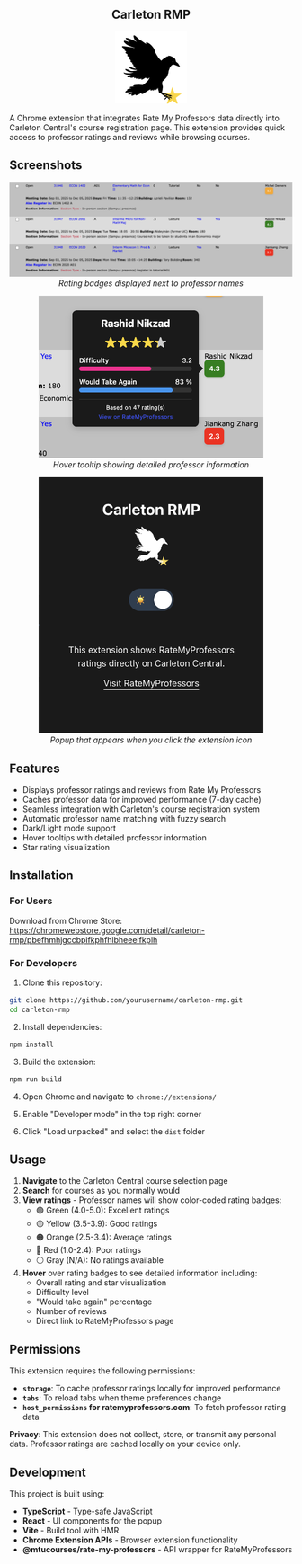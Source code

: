 <h2 align="center">Carleton RMP</h2>

<p align="center">
  <img src="assets/icons/icon128.png" alt="Carleton RMP Logo" width="128" height="128">
</p>

A Chrome extension that integrates Rate My Professors data directly into Carleton Central's course registration page. This extension provides quick access to professor ratings and reviews while browsing courses.

## Screenshots

<p align="center">
  <img src="assets/screenshots/main-view.png" alt="Rating badges shown on Carleton Central" width="1000">
  <br>
  <em>Rating badges displayed next to professor names</em>
</p>

<p align="center">
  <img src="assets/screenshots/tooltip-demo.png" alt="Detailed rating tooltip" width="400">
  <br>
  <em>Hover tooltip showing detailed professor information</em>
</p>

<p align="center">
  <img src="assets/screenshots/popup.png" alt="popup" width="400">
  <br>
  <em>Popup that appears when you click the extension icon</em>
</p>


## Features

- Displays professor ratings and reviews from Rate My Professors
- Caches professor data for improved performance (7-day cache)
- Seamless integration with Carleton's course registration system
- Automatic professor name matching with fuzzy search
- Dark/Light mode support
- Hover tooltips with detailed professor information
- Star rating visualization

## Installation

### For Users

Download from Chrome Store: https://chromewebstore.google.com/detail/carleton-rmp/pbefhmhjgccbpifkphfhlbheeeifkplh

### For Developers

1. Clone this repository:
```bash
git clone https://github.com/yourusername/carleton-rmp.git
cd carleton-rmp
```

2. Install dependencies:
```bash
npm install
```

3. Build the extension:
```bash
npm run build
```

4. Open Chrome and navigate to `chrome://extensions/`

5. Enable "Developer mode" in the top right corner

6. Click "Load unpacked" and select the `dist` folder

## Usage

1. **Navigate** to the Carleton Central course selection page
2. **Search** for courses as you normally would
3. **View ratings** - Professor names will show color-coded rating badges:
   - 🟢 Green (4.0-5.0): Excellent ratings
   - 🟡 Yellow (3.5-3.9): Good ratings  
   - 🟠 Orange (2.5-3.4): Average ratings
   - 🔴 Red (1.0-2.4): Poor ratings
   - ⚪ Gray (N/A): No ratings available
4. **Hover** over rating badges to see detailed information including:
   - Overall rating and star visualization
   - Difficulty level
   - "Would take again" percentage
   - Number of reviews
   - Direct link to RateMyProfessors page

## Permissions

This extension requires the following permissions:

- **`storage`**: To cache professor ratings locally for improved performance
- **`tabs`**: To reload tabs when theme preferences change
- **`host_permissions` for ratemyprofessors.com**: To fetch professor rating data

**Privacy**: This extension does not collect, store, or transmit any personal data. Professor ratings are cached locally on your device only.

## Development

This project is built using:
- **TypeScript** - Type-safe JavaScript
- **React** - UI components for the popup
- **Vite** - Build tool with HMR
- **Chrome Extension APIs** - Browser extension functionality
- **@mtucourses/rate-my-professors** - API wrapper for RateMyProfessors
